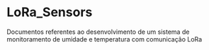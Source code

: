 # LoRa_Sensors
Documentos referentes ao desenvolvimento de um sistema de monitoramento de umidade e temperatura com comunicação LoRa
